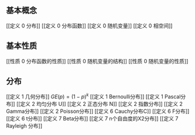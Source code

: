 ## 基本概念
[[定义 0 分布]]
[[定义 0 分布函数]]
[[定义 0 随机变量]]
[[定义 0 相空间]]

## 基本性质
[[性质 0 分布函数的性质]]
[[性质 0 随机变量的结构]]
[[性质 0 随机变量的性质]]

## 分布
[[定义 1 几何分布]] $GE(p)=(1-p)^k$
[[定义 1 Bernoulli分布]]
[[定义 1 Pascal分布]]
[[定义 2 均匀分布 U]]
[[定义 2 正态分布 N]]
[[定义 2 指数分布]]
[[定义 2 Gamma分布]]
[[定义 2 Poisson分布]]
[[定义 6 Cauchy分布C]]
[[定义 6 F分布]]
[[定义 6 t分布]]
[[定义 7 Beta分布]]
[[定义 7 n个自由度的X2分布]]
[[定义 7 Rayleigh 分布]]

